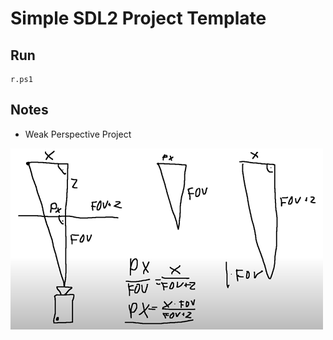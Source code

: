 # Simple SDL2 Project Template

## Run
```
r.ps1
```

## Notes
- Weak Perspective Project

![alt text](./readme/formula.png)
